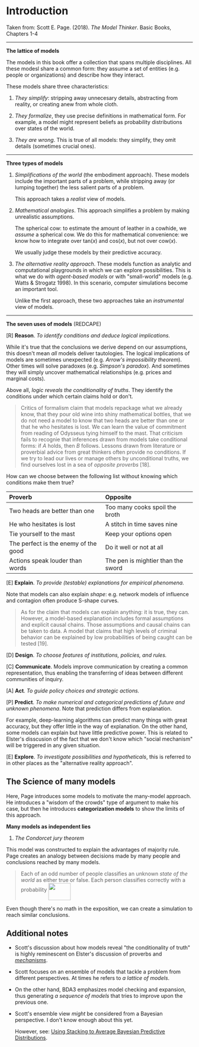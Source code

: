 Introduction
================

Taken from: Scott E. Page. (2018). *The Model Thinker*. Basic Books, Chapters 1-4

------------------------------------------------------------------------

**The lattice of models**

The models in this book offer a collection that spans multiple disciplines. All these modesl share a common form: they assume a set of entities (e.g. people or organizations) and describe how they interact.

These models share three characteristics:

1.  *They simplify*: stripping away unnecesary details, abstracting from reality, or creating anew from whole cloth.

2.  *They formalize*, they use precise definitions in mathematical form. For example, a model might represent beliefs as probability distributions over states of the world.

3.  *They are wrong*. This is true of all models: they simplify, they omit details (sometimes crucial ones).

------------------------------------------------------------------------

**Three types of models**

1.  *Simplifications of the world* (the embodiment approach). These models include the important parts of a problem, while stripping away (or lumping together) the less salient parts of a problem.

    This approach takes a *realist* view of models.

2.  *Mathematical analogies*. This approach simplifies a problem by making unrealistic assumptions.

    The spherical cow: to estimate the amount of leather in a cowhide, we *assume* a spherical cow. We do this for mathematical convenience: we know how to integrate over tan(*x*) and cos(*x*), but not over cow(*x*).

    We usually judge these models by their predictive accuracy.

3.  *The alternative reality approach*. These models function as analytic and computational playgrounds in which we can explore possibilities. This is what we do with *agent-based models* or with "small-world" models (e.g. Watts & Strogatz 1998). In this scenario, computer simulations become an important tool.

    Unlike the first approach, these two approaches take an *instrumental* view of models.

------------------------------------------------------------------------

**The seven uses of models** (REDCAPE)

\[R\] **Reason**. *To identify conditions and deduce logical implications.*

While it's true that the conclusions we derive depend on our assumptions, this doesn't mean *all* models deliver tautologies. The logical implications of models are sometimes unexpected (e.g. *Arrow's impossibility theorem*). Other times will solve paradoxes (e.g. *Simpson's paradox*). And sometimes they will simply uncover mathematical relationships (e.g. prices and marginal costs).

Above all, *logic reveals the conditionality of truths*. They identify the conditions under which certain claims hold or don't.

> Critics of formalism claim that models repackage what we already know, that they pour old wine into shiny mathematical bottles, that we do not need a model to know that two heads are better than one or that he who hesitates is lost. We can learn the value of commitment from reading of Odysseus tying himself to the mast. That criticism fails to recognie that inferences drawn from models take conditional forms: if *A* holds, then *B* follows. Lessons drawn from literature or proverbial advice from great thinkers often provide no conditions. If we try to lead our lives or manage others by unconditional truths, we find ourselves lost in a sea of *opposite proverbs* \[18\].

How can we choose between the following list without knowing which conditions make them true?

| Proverb                              | Opposite                           |
|:-------------------------------------|:-----------------------------------|
| Two heads are better than one        | Too many cooks spoil the broth     |
| He who hesitates is lost             | A stitch in time saves nine        |
| Tie yourself to the mast             | Keep your options open             |
| The perfect is the enemy of the good | Do it well or not at all           |
| Actions speak louder than words      | The pen is mightier than the sword |

\[E\] **Explain**. *To provide (testable) explanations for empirical phenomena.*

Note that models can also explain *shape*: e.g. network models of influence and contagion often produce S-shape curves.

> As for the claim that models can explain anything: it is true, they can. However, a model-based explanation includes formal assumptions and explicit causal chains. Those assumptions and causal chains can be taken to data. A model that claims that high levels of criminal behavior can be explained by low probabilities of being caught can be tested \[19\].

\[D\] **Design**. *To choose features of institutions, policies, and rules.*

\[C\] **Communicate**. Models improve communication by creating a common representation, thus enabling the transferring of ideas between different communities of inquiry.

\[A\] **Act**. *To guide policy choices and strategic actions.*

\[P\] **Predict**. *To make numerical and categorical predictions of future and unknown phenomena*. Note that prediction differs from explanation.

For example, deep-learning algorithms can predict many things with great accuracy, but they offer little in the way of explanation. On the other hand, some models can explain but have little predictive power. This is related to Elster's disscusion of the fact that we don't know which "social mechanism" will be triggered in any given situation.

\[E\] **Explore**. *To investigate possibilities and hypotheticals*, this is referred to in other places as the "alternative reality approach".

The Science of many models
--------------------------

Here, Page introduces some models to motivate the many-model approach. He introduces a "wisdom of the crowds" type of argument to make his case, but then he introduces **categorization models** to show the limits of this approach.

**Many models as independent lies**

1.  *The Condorcet jury theorem*

This model was constructed to explain the advantages of majority rule. Page creates an analogy between decisions made by many people and conclusions reached by many models.

> Each of an odd number of people classifies an unknown *state of the world* as either true or false. Each person classifies correctly with a probability <img src="/tex/08f119c5c8e2f85c130b64b7db92fff1.svg?invert_in_darkmode&sanitize=true" align=middle width=60.079989749999996pt height=45.84475830000002pt/>

Even though there's no math in the exposition, we can create a simulation to reach similar conclusions.

Additional notes
----------------

-   Scott's discussion about how models reveal "the conditionality of truth" is highly reminescent on Elster's discussion of proverbs and [*mechanisms*](https://www.amazon.com/dp/1107416418/).

-   Scott focuses on an ensemble of models that tackle a problem from different perspectives. At times he refers to *a lattice of models*.

-   On the other hand, BDA3 emphasizes model checking and expansion, thus generating *a sequence of models* that tries to improve upon the previous one.

-   Scott's ensemble view *might* be considered from a Bayesian perspective. I don't know enough about this yet.

    However, see: [Using Stacking to Average Bayesian Predictive Distributions](http://www.stat.columbia.edu/~gelman/research/published/stacking_paper_discussion_rejoinder.pdf).
